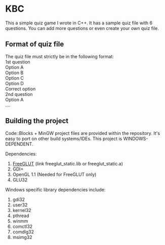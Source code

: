 # KBC
This a simple quiz game I wrote in C++. It has a sample quiz file with 6 questions. You can add more questions or even create your own quiz file.

## Format of quiz file
The quiz file must strictly be in the following format: <br>
1st question <br>
Option A <br>
Option B <br>
Option C <br>
Option D <br>
Correct option <br>
2nd question <br>
Option A <br>
....

## Building the project
Code::Blocks + MinGW project files are provided within the repository. It's easy to port on other build systems/IDEs.
This project is WINDOWS-DEPENDENT.

Dependencies:
1. [FreeGLUT](https://freeglut.sourceforge.net) (link freeglut_static.lib or freeglut_static.a)
2. GDI+
3. OpenGL 1.1 (Needed for FreeGLUT only)
4. GLU32

Windows specific library dependencies include:
1. gdi32
2. user32
3. kernel32
4. pthread
5. winmm
6. comctl32
7. comdlg32
8. msimg32
